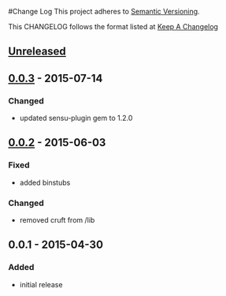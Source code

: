 #Change Log
This project adheres to [Semantic Versioning](http://semver.org/).

This CHANGELOG follows the format listed at [Keep A Changelog](http://keepachangelog.com/)

## [Unreleased]

## [0.0.3] - 2015-07-14
### Changed
- updated sensu-plugin gem to 1.2.0

## [0.0.2] - 2015-06-03
### Fixed
- added binstubs

### Changed
- removed cruft from /lib

## 0.0.1 - 2015-04-30
### Added
- initial release

[Unreleased]: https://github.com/sensu-plugins/sensu-plugins-twemproxy/compare/0.0.3...HEAD
[0.0.3]: https://github.com/sensu-plugins/sensu-plugins-twemproxy/compare/0.0.2...0.0.3
[0.0.2]: https://github.com/sensu-plugins/sensu-plugins-twemproxy/compare/0.0.1...0.0.2
